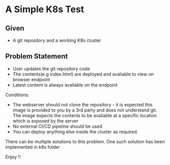 # A Simple K8s Test

## Given
- A git repository and a working K8s cluster

## Problem Statement
- User updates the git repository code
- The contents(e.g index.html) are deployed and avaliable to view on browser endpoint
- Latest content is always avaliable on the endpoint

Conditions:
- The webserver should not clone the repository - it is expected this image is provided to you by a 3rd party and does not understand git. 
The image expects the contents to be avaliable at a specific location which is exposed by the server
- No external CI/CD pipeline should be used
- You can deploy anything else inside the cluster as required.

There can be multiple solutions to this problem. One such solution has been implemented in k8s folder

Enjoy !!
